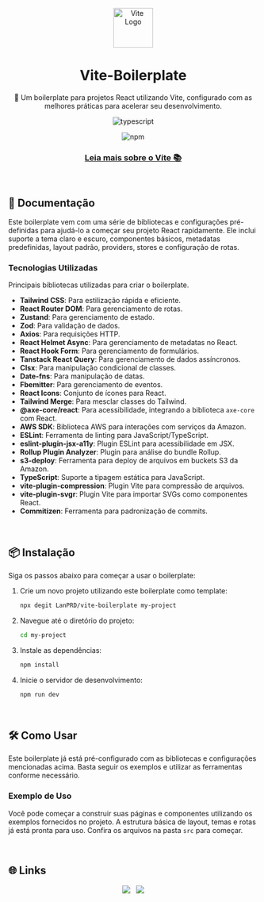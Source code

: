 <p align="center">
  <img src="https://vitejs.dev/logo.svg" alt="Vite Logo" width="80" height="80">
</p>

<h1 align="center">Vite-Boilerplate</h1>

<p align="center">
  🚀 Um boilerplate para projetos React utilizando Vite, configurado com as melhores práticas para acelerar seu desenvolvimento.
</p>

<p align="center">
  <img alt='typescript' src="https://img.shields.io/badge/-TypeScript-black?style=for-the-badge&logoColor=white&logo=typescript&color=2F73BF"/>
</p>

<p align="center">
  <img alt="npm" src="https://img.shields.io/npm/v/vite">
</p>

<h3 align="center">
  <a href="https://vitejs.dev/guide/">
    Leia mais sobre o Vite 📚
  </a>
</h3>

<br />

<!-- DOCUMENTATION -->

## 📄 Documentação

Este boilerplate vem com uma série de bibliotecas e configurações pré-definidas para ajudá-lo a começar seu projeto React rapidamente. Ele inclui suporte a tema claro e escuro, componentes básicos, metadatas predefinidas, layout padrão, providers, stores e configuração de rotas.

### Tecnologias Utilizadas

Principais bibliotecas utilizadas para criar o boilerplate.

- **Tailwind CSS**: Para estilização rápida e eficiente.
- **React Router DOM**: Para gerenciamento de rotas.
- **Zustand**: Para gerenciamento de estado.
- **Zod**: Para validação de dados.
- **Axios**: Para requisições HTTP.
- **React Helmet Async**: Para gerenciamento de metadatas no React.
- **React Hook Form**: Para gerenciamento de formulários.
- **Tanstack React Query**: Para gerenciamento de dados assíncronos.
- **Clsx**: Para manipulação condicional de classes.
- **Date-fns**: Para manipulação de datas.
- **Fbemitter**: Para gerenciamento de eventos.
- **React Icons**: Conjunto de ícones para React.
- **Tailwind Merge**: Para mesclar classes do Tailwind.
- **@axe-core/react**: Para acessibilidade, integrando a biblioteca `axe-core` com React.
- **AWS SDK**: Biblioteca AWS para interações com serviços da Amazon.
- **ESLint**: Ferramenta de linting para JavaScript/TypeScript.
- **eslint-plugin-jsx-a11y**: Plugin ESLint para acessibilidade em JSX.
- **Rollup Plugin Analyzer**: Plugin para análise do bundle Rollup.
- **s3-deploy**: Ferramenta para deploy de arquivos em buckets S3 da Amazon.
- **TypeScript**: Suporte a tipagem estática para JavaScript.
- **vite-plugin-compression**: Plugin Vite para compressão de arquivos.
- **vite-plugin-svgr**: Plugin Vite para importar SVGs como componentes React.
- **Commitizen**: Ferramenta para padronização de commits.

<br />

<!-- INSTALLATION -->

## 📦 Instalação

Siga os passos abaixo para começar a usar o boilerplate:

1. Crie um novo projeto utilizando este boilerplate como template:

   ```bash
   npx degit LanPRD/vite-boilerplate my-project
   ```

2. Navegue até o diretório do projeto:

   ```bash
   cd my-project
   ```

3. Instale as dependências:

   ```bash
   npm install
   ```

4. Inicie o servidor de desenvolvimento:

   ```bash
   npm run dev
   ```

<br />

<!-- USAGE -->

## 🛠️ Como Usar

Este boilerplate já está pré-configurado com as bibliotecas e configurações mencionadas acima. Basta seguir os exemplos e utilizar as ferramentas conforme necessário.

### Exemplo de Uso

Você pode começar a construir suas páginas e componentes utilizando os exemplos fornecidos no projeto. A estrutura básica de layout, temas e rotas já está pronta para uso. Confira os arquivos na pasta `src` para começar.

<br />

<!-- CONTACT -->

## 🌐 Links

<p align="center">
  <a href="https://portfolio.prdev.com.br/"><img src="https://img.shields.io/badge/Portfolio-255E63?style=for-the-badge&logo=About.me&logoColor=white" /></a>&nbsp;&nbsp;
  <a href="https://www.linkedin.com/in/lanprd/"><img src="https://img.shields.io/badge/linkedin-%230077B5.svg?&style=for-the-badge&logo=linkedin&logoColor=white" /></a>
</p>

